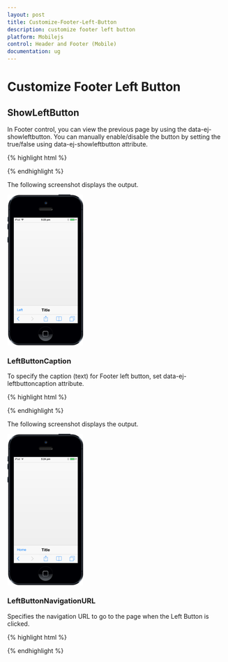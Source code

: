 ```yaml
---
layout: post
title: Customize-Footer-Left-Button
description: customize footer left button
platform: Mobilejs
control: Header and Footer (Mobile)
documentation: ug
---
```


# Customize Footer Left Button

## ShowLeftButton

In Footer control, you can view the previous page by using the data-ej-showleftbutton. You can manually enable/disable the button by setting the true/false using data-ej-showleftbutton attribute.

{% highlight html %}

<div id="footer_sample" data-role="ejmfooter" data-ej-showleftbutton=true ></div>



{% endhighlight %}

The following screenshot displays the output.

![](Customize-Footer-Left-Button_images/Customize-Footer-Left-Button_img1.png)





### LeftButtonCaption

To specify the caption (text) for Footer left button, set data-ej-leftbuttoncaption attribute. 

{% highlight html %}



<div id="footer_sample" data-role="ejmfooter" data-ej-showleftbutton="true" data-ej-leftbuttoncaption="Home" ></div>    



{% endhighlight %}



The following screenshot displays the output.

![](Customize-Footer-Left-Button_images/Customize-Footer-Left-Button_img2.png)





### LeftButtonNavigationURL

Specifies the navigation URL to go to the page when the Left Button is clicked. 

{% highlight html %}



<div id="footer_sample" data-role="ejmfooter" data-ej-showleftbutton="true" data-ej-leftbuttonnavigationurl="" ></div>      



{% endhighlight %}



